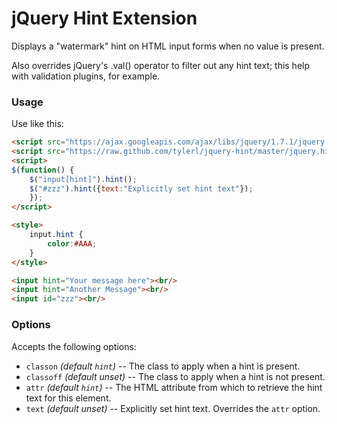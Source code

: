 # jQuery Hint Extension

Displays a "watermark" hint on HTML input forms when no value is present.

Also overrides jQuery's .val() operator to filter out any hint text; this help with validation plugins, for example.

### Usage

Use like this:

```html
<script src="https://ajax.googleapis.com/ajax/libs/jquery/1.7.1/jquery.min.js"></script>
<script src="https://raw.github.com/tylerl/jquery-hint/master/jquery.hint.js"></script>
<script>
$(function() {
	$("input[hint]").hint();
	$("#zzz").hint({text:"Explicitly set hint text"});
	});
</script>

<style>
	input.hint {
		color:#AAA;
	}
</style>

<input hint="Your message here"><br/>
<input hint="Another Message"><br/>
<input id="zzz"><br/>
```

### Options

Accepts the following options:

  * `classon` *(default `hint`)* -- The class to apply when a hint is present.
  * `classoff` *(default unset)* -- The class to apply when a hint is not present.
  * `attr` *(default `hint`)* -- The HTML attribute from which to retrieve the hint text for this element.
  * `text` *(default unset)* -- Explicitly set hint text. Overrides the `attr` option.


